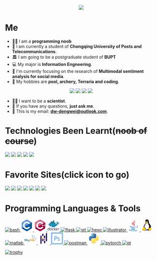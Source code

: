 <div align="center">
  <span><img src="https://github-readme-stats.vercel.app/api?username=dw-dengwei&count_private=true&show_icons=true" >
</div>

# Me
- 🤷‍♂️ I am a **programming noob** 
- 👨 I am currently a student of **Chongqing University of Posts and Telecommunications**.
- 🏛 I am going to be a postgraduate student of **BUPT**
- 💻 My major is **Information Engneering**.
- 🌱 I'm currently focusing on the research of **Multimodal sentiment analysis for social media**. 
- 🤔 My hobbies are **pool, archery, Terraria and coding**.
<div align="center">
  <span><img src="https://user-images.githubusercontent.com/21261323/157858913-4ef3bfcd-1048-438f-8c58-9f6a7f353065.gif" height="130px">
  <span><img src="https://user-images.githubusercontent.com/21261323/157859069-82189b2b-5a8a-43cb-9807-0b4169583c6f.gif" height="130px">
  <span><img src="https://user-images.githubusercontent.com/21261323/157859654-029aed56-031c-425a-97b0-5ce814611967.gif" height="130px">
  <span><img src="https://user-images.githubusercontent.com/21261323/157859345-328d6c69-56f3-4636-9945-39266a7c179e.gif" height="130px">
</div>
    
- 🧑‍🔬 I want to be a **scientist**.
- 💬 If you have any questions, **just ask me**.
- 📨 This is my email: **dw-dengwei@outlook.com**.


# Technologies Been Learnt(~~noob of course~~)

<code><img height="20" src="https://cdn.jsdelivr.net/npm/simple-icons@3.12.2/icons/linux.svg"></code>
<code><img height="20" src="https://cdn.jsdelivr.net/npm/simple-icons@3.12.2/icons/vim.svg"></code>
<code><img height="20" src="https://cdn.jsdelivr.net/npm/simple-icons@3.12.2/icons/docker.svg"></code>
<code><img height="20" src="https://cdn.jsdelivr.net/npm/simple-icons@3.12.2/icons/git.svg"></code>
<code><img height="20" src="https://cdn.jsdelivr.net/npm/simple-icons@3.12.2/icons/rss.svg"></code>

# Favorite Sites(click icon to go)

<code><a href="https://github.com/"><img height="20" src="https://cdn.jsdelivr.net/npm/simple-icons@3.12.2/icons/github.svg"></a></code>
<code><a href="https://google.com/"><img height="20" src="https://cdn.jsdelivr.net/npm/simple-icons@3.12.2/icons/google.svg"></a></code>
<code><a href="https://stackoverflow.com/"><img height="20" src="https://cdn.jsdelivr.net/npm/simple-icons@3.12.2/icons/stackoverflow.svg"></a></code>
<code><a href="https://store.steampowered.com/"><img height="20" src="https://cdn.jsdelivr.net/npm/simple-icons@3.12.2/icons/steam.svg"></a></code>
<code><a href="https://bilibili.com/"><img height="20" src="https://cdn.jsdelivr.net/npm/simple-icons@3.12.2/icons/bilibili.svg"></a></code>
<code><a href="https://arxiv.org/"><img height="20" src="https://cdn.jsdelivr.net/npm/simple-icons@3.12.2/icons/arxiv.svg"></a></code>
<code><a href="https://zhihu.com"><img height="20" src="https://cdn.jsdelivr.net/npm/simple-icons@3.12.2/icons/zhihu.svg"></a></code>

# Programming Languages & Tools
<p align="left"> <a href="https://www.gnu.org/software/bash/" target="_blank" rel="noreferrer"> <img src="https://www.vectorlogo.zone/logos/gnu_bash/gnu_bash-icon.svg" alt="bash" width="40" height="40"/> </a> <a href="https://www.cprogramming.com/" target="_blank" rel="noreferrer"> <img src="https://raw.githubusercontent.com/devicons/devicon/master/icons/c/c-original.svg" alt="c" width="40" height="40"/> </a> <a href="https://www.w3schools.com/cpp/" target="_blank" rel="noreferrer"> <img src="https://raw.githubusercontent.com/devicons/devicon/master/icons/cplusplus/cplusplus-original.svg" alt="cplusplus" width="40" height="40"/> </a> <a href="https://www.docker.com/" target="_blank" rel="noreferrer"> <img src="https://raw.githubusercontent.com/devicons/devicon/master/icons/docker/docker-original-wordmark.svg" alt="docker" width="40" height="40"/> </a> <a href="https://flask.palletsprojects.com/" target="_blank" rel="noreferrer"> <img src="https://www.vectorlogo.zone/logos/pocoo_flask/pocoo_flask-icon.svg" alt="flask" width="40" height="40"/> </a> <a href="https://git-scm.com/" target="_blank" rel="noreferrer"> <img src="https://www.vectorlogo.zone/logos/git-scm/git-scm-icon.svg" alt="git" width="40" height="40"/> </a> <a href="hexo.io/" target="_blank" rel="noreferrer"> <img src="https://www.vectorlogo.zone/logos/hexoio/hexoio-icon.svg" alt="hexo" width="40" height="40"/> </a> <a href="https://www.adobe.com/in/products/illustrator.html" target="_blank" rel="noreferrer"> <img src="https://www.vectorlogo.zone/logos/adobe_illustrator/adobe_illustrator-icon.svg" alt="illustrator" width="40" height="40"/> </a> <a href="https://www.java.com" target="_blank" rel="noreferrer"> <img src="https://raw.githubusercontent.com/devicons/devicon/master/icons/java/java-original.svg" alt="java" width="40" height="40"/> </a> <a href="https://www.linux.org/" target="_blank" rel="noreferrer"> <img src="https://raw.githubusercontent.com/devicons/devicon/master/icons/linux/linux-original.svg" alt="linux" width="40" height="40"/> </a> <a href="https://www.mathworks.com/" target="_blank" rel="noreferrer"> <img src="https://upload.wikimedia.org/wikipedia/commons/2/21/Matlab_Logo.png" alt="matlab" width="40" height="40"/> </a> <a href="https://www.mysql.com/" target="_blank" rel="noreferrer"> <img src="https://raw.githubusercontent.com/devicons/devicon/master/icons/mysql/mysql-original-wordmark.svg" alt="mysql" width="40" height="40"/> </a> <a href="https://pandas.pydata.org/" target="_blank" rel="noreferrer"> <img src="https://raw.githubusercontent.com/devicons/devicon/2ae2a900d2f041da66e950e4d48052658d850630/icons/pandas/pandas-original.svg" alt="pandas" width="40" height="40"/> </a> <a href="https://www.photoshop.com/en" target="_blank" rel="noreferrer"> <img src="https://raw.githubusercontent.com/devicons/devicon/master/icons/photoshop/photoshop-line.svg" alt="photoshop" width="40" height="40"/> </a> <a href="https://postman.com" target="_blank" rel="noreferrer"> <img src="https://www.vectorlogo.zone/logos/getpostman/getpostman-icon.svg" alt="postman" width="40" height="40"/> </a> <a href="https://www.python.org" target="_blank" rel="noreferrer"> <img src="https://raw.githubusercontent.com/devicons/devicon/master/icons/python/python-original.svg" alt="python" width="40" height="40"/> </a> <a href="https://pytorch.org/" target="_blank" rel="noreferrer"> <img src="https://www.vectorlogo.zone/logos/pytorch/pytorch-icon.svg" alt="pytorch" width="40" height="40"/> </a> <a href="https://www.qt.io/" target="_blank" rel="noreferrer"> <img src="https://upload.wikimedia.org/wikipedia/commons/0/0b/Qt_logo_2016.svg" alt="qt" width="40" height="40"/> </a>  </p>


    
[![trophy](https://github-profile-trophy.vercel.app/?username=dw-dengwei)](https://github.com/ryo-ma/github-profile-trophy)
